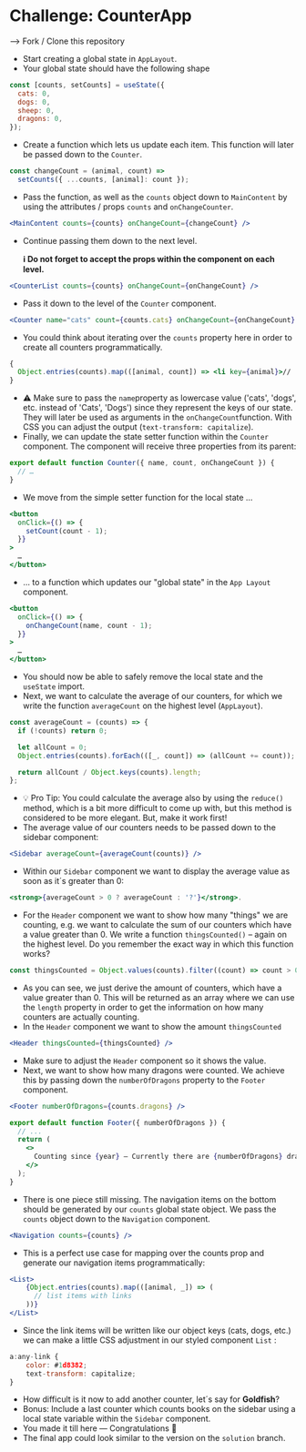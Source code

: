 # Challenge: CounterApp

–> Fork / Clone this repository

- Start creating a global state in `AppLayout`.
- Your global state should have the following shape

```javascript
const [counts, setCounts] = useState({
  cats: 0,
  dogs: 0,
  sheep: 0,
  dragons: 0,
});
```

- Create a function which lets us update each item.
  This function will later be passed down to the `Counter`.

```jsx
const changeCount = (animal, count) =>
  setCounts({ ...counts, [animal]: count });
```

- Pass the function, as well as the `counts` object down to `MainContent` by using the attributes / props `counts` and `onChangeCounter`.

```jsx
<MainContent counts={counts} onChangeCount={changeCount} />
```

- Continue passing them down to the next level.

  **ℹ️ Do not forget to accept the props within the component on each level.**

```jsx
<CounterList counts={counts} onChangeCount={onChangeCount} />
```

- Pass it down to the level of the `Counter` component.

```jsx
<Counter name="cats" count={counts.cats} onChangeCount={onChangeCount} />
```

- You could think about iterating over the `counts` property here in order to create all counters programmatically.

```jsx
{
  Object.entries(counts).map(([animal, count]) => <li key={animal}>// ...</li>);
}
```

- ⚠️ Make sure to pass the `name`property as lowercase value ('cats', 'dogs', etc. instead of 'Cats', 'Dogs') since they represent the keys of our state.
  They will later be used as arguments in the `onChangeCount`function. With CSS you can adjust the output (`text-transform: capitalize`).
- Finally, we can update the state setter function within the `Counter` component. The component will receive three properties from its parent:

```jsx
export default function Counter({ name, count, onChangeCount }) {
  // …
}
```

- We move from the simple setter function for the local state …

```jsx
<button
  onClick={() => {
    setCount(count - 1);
  }}
>
  …
</button>
```

- … to a function which updates our "global state" in the `App Layout` component.

```jsx
<button
  onClick={() => {
    onChangeCount(name, count - 1);
  }}
>
  …
</button>
```

- You should now be able to safely remove the local state and the `useState` import.
- Next, we want to calculate the average of our counters, for which we write the function `averageCount` on the highest level (`AppLayout`).

```jsx
const averageCount = (counts) => {
  if (!counts) return 0;

  let allCount = 0;
  Object.entries(counts).forEach(([_, count]) => (allCount += count));

  return allCount / Object.keys(counts).length;
};
```

- 💡 Pro Tip: You could calculate the average also by using the `reduce()` method, which is a bit more difficult to come up with, but this method is considered to be more elegant. But, make it work first!
- The average value of our counters needs to be passed down to the sidebar component:

```jsx
<Sidebar averageCount={averageCount(counts)} />
```

- Within our `Sidebar` component we want to display the average value as soon as it´s greater than 0:

```jsx
<strong>{averageCount > 0 ? averageCount : '?'}</strong>.
```

- For the `Header` component we want to show how many "things" we are counting, e.g. we want to calculate the sum of our counters which have a value greater than 0. We write a function `thingsCounted()` – again on the highest level.
  Do you remember the exact way in which this function works?

```jsx
const thingsCounted = Object.values(counts).filter((count) => count > 0).length;
```

- As you can see, we just derive the amount of counters, which have a value greater than 0. This will be returned as an array where we can use the `length` property in order to get the information on how many counters are actually counting.
- In the `Header` component we want to show the amount `thingsCounted`

```jsx
<Header thingsCounted={thingsCounted} />
```

- Make sure to adjust the `Header` component so it shows the value.
- Next, we want to show how many dragons were counted. We achieve this by passing down the `numberOfDragons` property to the `Footer` component.

```jsx
<Footer numberOfDragons={counts.dragons} />
```

```jsx
export default function Footer({ numberOfDragons }) {
  // ...
  return (
    <>
      Counting since {year} — Currently there are {numberOfDragons} dragons.
    </>
  );
}
```

- There is one piece still missing. The navigation items on the bottom should be generated by our `counts` global state object. We pass the `counts` object down to the `Navigation` component.

```jsx
<Navigation counts={counts} />
```

- This is a perfect use case for mapping over the counts prop and generate our navigation items programmatically:

```jsx
<List>
    {Object.entries(counts).map(([animal, _]) => (
      // list items with links
    ))}
</List>
```

- Since the link items will be written like our object keys (cats, dogs, etc.) we can make a little CSS adjustment in our styled component `List` :

```jsx
a:any-link {
    color: #1d8382;
    text-transform: capitalize;
}
```

- How difficult is it now to add another counter, let´s say for **Goldfish**?
- Bonus: Include a last counter which counts books on the sidebar using a local state variable within the `Sidebar` component.
- You made it till here — Congratulations 🎉
- The final app could look similar to the version on the `solution` branch.

